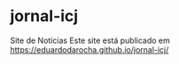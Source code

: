 # jornal-icj

Site de Notícias
Este site está publicado em https://eduardodarocha.github.io/jornal-icj/

